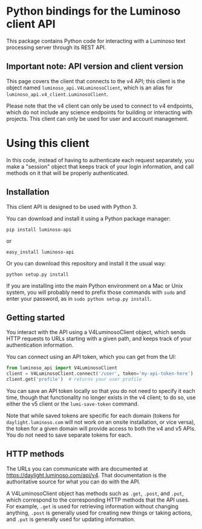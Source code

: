 Python bindings for the Luminoso client API
===========================================

This package contains Python code for interacting with a Luminoso text
processing server through its REST API.

Important note: API version and client version
----------------------------------------------

This page covers the client that connects to the v4 API; this client is the
object named `luminoso_api.V4LuminosoClient`, which is an alias for
`luminoso_api.v4_client.LuminosoClient`.

Please note that the v4 client can only be used to connect to v4 endpoints,
which do not include any science endpoints for building or interacting with
projects.  This client can only be used for user and account management.

Using this client
=================

In this code, instead of having to authenticate each request separately,
you make a "session" object that keeps track of your login information,
and call methods on it that will be properly authenticated.

Installation
---------------
This client API is designed to be used with Python 3.

You can download and install it using a Python package manager:

    pip install luminoso-api

or

    easy_install luminoso-api

Or you can download this repository and install it the usual way:

    python setup.py install

If you are installing into the main Python environment on a Mac or Unix
system, you will probably need to prefix those commands with `sudo` and
enter your password, as in `sudo python setup.py install`.

Getting started
---------------
You interact with the API using a V4LuminosoClient object, which sends HTTP
requests to URLs starting with a given path, and keeps track of your
authentication information.

You can connect using an API token, which you can get from the UI:

```python
from luminoso_api import V4LuminosoClient
client = V4LuminosoClient.connect('/user', token='my-api-token-here')
client.get('profile')  # returns your user profile
```

You can save an API token locally so that you do not need to specify it each
time, though that functionality no longer exists in the v4 client; to do so, use
either the v5 client or the `lumi-save-token` command.

Note that while saved tokens are specific for each domain (tokens for
`daylight.luminoso.com` will not work on an onsite installation, or vice
versa), the token for a given domain will provide access to both the v4 and
v5 APIs.  You do not need to save separate tokens for each.

HTTP methods
------------

The URLs you can communicate with are documented at https://daylight.luminoso.com/api/v4.
That documentation is the authoritative source for what you can do with the
API.

A V4LuminosoClient object has methods such as `.get`, `.post`, and `.put`,
which correspond to the corresponding HTTP methods that the API uses. For
example, `.get` is used for retrieving information without changing anything,
`.post` is generally used for creating new things or taking actions, and `.put`
is generally used for updating information.

